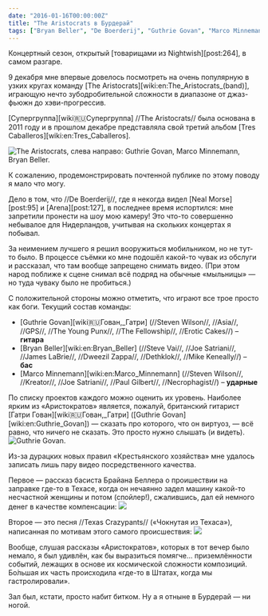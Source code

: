 ```yaml
---
date: "2016-01-16T00:00:00Z"
title: "The Aristocrats в Бурдерай"
tags: ["Bryan Beller", "De Boerderij", "Guthrie Govan", "Marco Minnemann", "progressive metal", "The Aristocrats", "джаз", "Зутермеер", "музыка", "Нидерланды", "фьюжн"]
---
```


Концертный сезон, открытый [товарищами из Nightwish][post:264], в самом разгаре.

9 декабря мне впервые довелось посмотреть на очень популярную в узких кругах команду [The Aristocrats][wiki:en:The_Aristocrats_(band)], играющую нечто зубодробительной сложности в диапазоне от джаз-фьюжн до хэви-прогрессив.

<!--more-->

[Супергруппа][wiki:ru:Супергруппа] //The Aristocrats// была основана в 2011 году и в прошлом декабре представляла свой третий альбом [Tres Caballeros][wiki:en:Tres_Caballeros].

![](img:2.bp.blogspot.com/-gqODy41rxV0/Vn7LgKAJaBI/AAAAAAAAk8M/eU2egTbUn-Q/s1600/20151209_222003.picasaweb.jpg:a "The Aristocrats, слева направо: Guthrie Govan, Marco Minnemann, Bryan Beller.")

К сожалению, продемонстрировать почтенной публике по этому поводу я мало что могу.

Дело в том, что //De Boerderij//, где я некогда видел [Neal Morse][post:95] и [Arena][post:127], в последнее время испортился: мне запретили пронести на шоу мою камеру! Это что-то совершенно небывалое для Нидерландов, учитывая на скольких концертах я побывал.

За неимением лучшего я решил вооружиться мобильником, но не тут-то было. В процессе съёмки ко мне подошёл какой-то чувак из обслуги и рассказал, что там вообще запрещено снимать видео. (При этом народ поближе к сцене снимал всё подряд на обычные «мыльницы» — но туда чуваку было не пробиться.)


С положительной стороны можно отметить, что играют все трое просто как боги. Текущий состав команды:

* [Guthrie Govan][wiki:ru:Гован,_Гатри] (//Steven Wilson//, //Asia//, //GPS//, //The Young Punx//, //The Fellowship//, //Erotic Cakes//) – **гитара**
* [Bryan Beller][wiki:en:Bryan_Beller] (//Steve Vai//, //Joe Satriani//, //James LaBrie//, //Dweezil Zappa//, //Dethklok//, //Mike Keneally//) – **бас**
* [Marco Minnemann][wiki:en:Marco_Minnemann] (//Steven Wilson//, //Kreator//, //Joe Satriani//, //Paul Gilbert//, //Necrophagist//) – **ударные**

По списку проектов каждого можно оценить их уровень. Наиболее ярким из «Аристократов» является, пожалуй, британский гитарист [Гатри Гован][wiki:ru:Гован,_Гатри] ([Guthrie Govan][wiki:en:Guthrie_Govan]) — сказать про которого, что он виртуоз, — всё равно, что ничего не сказать. Это просто нужно слышать (и видеть).
![](img:1.bp.blogspot.com/-iEJR_3Ip7P4/Vn7Lnv-cGoI/AAAAAAAAk94/ElLzdZoMlEY/s1600/20151209_211058.picasaweb.jpg:a "Guthrie Govan.")

Из-за дурацких новых правил «Крестьянского хозяйства» мне удалось записать лишь пару видео посредственного качества.

Первое — рассказ басиста Брайана Беллера о проишествии на заправке где-то в Техасе, когда он нечаянно задел машину какой-то несчастной женщины и потом (спойлер!), сжалившись, дал ей немного денег в качестве компенсации:
![](youtube:n0T48bzWouI)

Второе — это песня //Texas Crazypants// («Чокнутая из Техаса»), написанная по мотивам этого самого происшествия:
![](youtube:EP7ZwqPw108)

Вообще, слушая рассказы «Аристократов», которых в тот вечер было немало, я был удивлён, как бы выразиться помягче… приземлённости событий, лежащих в основе их космической сложности композиций. Бо́льшая их часть происходила «где-то в Штатах, когда мы гастролировали».

Зал был, кстати, просто набит битком. Ну а я отныне в Бурдерай — ни ногой.
